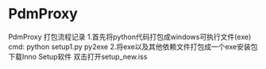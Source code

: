# PdmProxy
PdmProxy
打包流程记录
1.首先将python代码打包成windows可执行文件(exe)
cmd: python setup1.py py2exe
2.将exe以及其他依赖文件打包成一个exe安装包
下载Inno Setup软件  双击打开setup_new.iss
